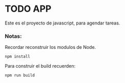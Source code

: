 # TODO APP

Este es el proyecto de javascript, para agendar tareas.

### Notas:

Recordar reconstruir los modulos de Node.

```
npm install
```

Para construir el build recuerden:

```
npm run build
```
